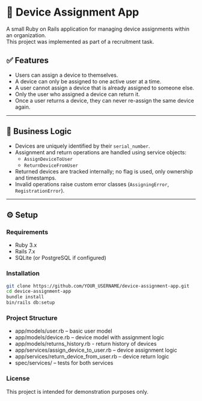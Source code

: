 # 📱 Device Assignment App

A small Ruby on Rails application for managing device assignments within an organization.  
This project was implemented as part of a recruitment task.

## ✅ Features

- Users can assign a device to themselves.
- A device can only be assigned to one active user at a time.
- A user cannot assign a device that is already assigned to someone else.
- Only the user who assigned a device can return it.
- Once a user returns a device, they can never re-assign the same device again.

---

## 🧠 Business Logic

- Devices are uniquely identified by their `serial_number`.
- Assignment and return operations are handled using service objects:
  - `AssignDeviceToUser`
  - `ReturnDeviceFromUser`
- Returned devices are tracked internally; no flag is used, only ownership and timestamps.
- Invalid operations raise custom error classes (`AssigningError`, `RegistrationError`).

---

## ⚙️ Setup

### Requirements

- Ruby 3.x
- Rails 7.x
- SQLite (or PostgreSQL if configured)

### Installation

```bash
git clone https://github.com/YOUR_USERNAME/device-assignment-app.git
cd device-assignment-app
bundle install
bin/rails db:setup
```

###  Project Structure

- app/models/user.rb – basic user model
- app/models/device.rb – device model with assignment logic
- app/models/returns_history.rb - return history of devices
- app/services/assign_device_to_user.rb – device assignment logic
- app/services/return_device_from_user.rb – device return logic
- spec/services/ – tests for both services

###  License
This project is intended for demonstration purposes only.